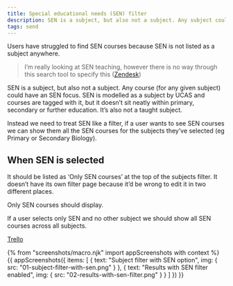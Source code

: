```yaml
---
title: Special educational needs (SEN) filter
description: SEN is a subject, but also not a subject. Any subject could have an SEN focus.
tags: send
---
```

Users have struggled to find SEN courses because SEN is not listed as a subject anywhere.

> I’m really looking at SEN teaching, however there is no way through this search tool to specify this ([Zendesk](https://becomingateacher.zendesk.com/agent/tickets/1436))

SEN is a subject, but also not a subject. Any course (for any given subject) could have an SEN focus. SEN is modelled as a subject by UCAS and courses are tagged with it, but it doesn’t sit neatly within primary, secondary or further education. It’s also not a taught subject.

Instead we need to treat SEN like a filter, if a user wants to see SEN courses we can show them all the SEN courses for the subjects they’ve selected (eg Primary or Secondary Biology).

## When SEN is selected

It should be listed as ‘Only SEN courses’ at the top of the subjects filter. It doesn’t have its own filter page because it’d be wrong to edit it in two different places.

Only SEN courses should display.

If a user selects only SEN and no other subject we should show all SEN courses across all subjects.

[Trello](https://trello.com/c/aLZpgfHA/439-design-surface-special-education-needs-sen-in-subject-search)

{% from "screenshots/macro.njk" import appScreenshots with context %}
{{ appScreenshots({
  items: [
    { text: "Subject filter with SEN option", img: { src: "01-subject-filter-with-sen.png" } },
    { text: "Results with SEN filter enabled", img: { src: "02-results-with-sen-filter.png" } }
  ]
}) }}
